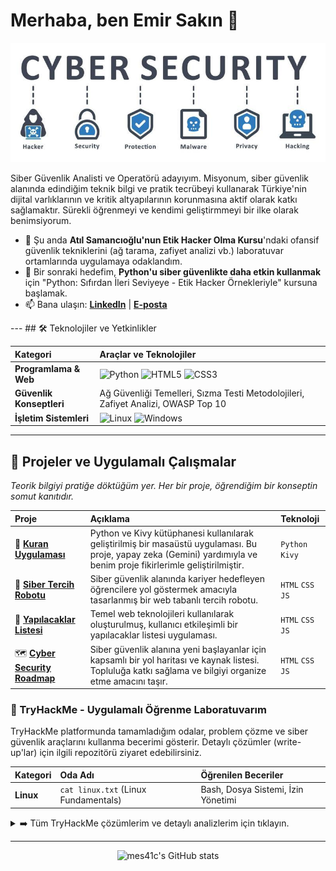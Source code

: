 # Merhaba, ben Emir Sakın 👋

<p align="center">
  <img src="https://raw.githubusercontent.com/mes41c/mes41c/main/cybersecurity_banner.png" alt="Cyber Security Banner">
  </p>

Siber Güvenlik Analisti ve Operatörü adayıyım. Misyonum, siber güvenlik alanında edindiğim teknik bilgi ve pratik tecrübeyi kullanarak Türkiye'nin dijital varlıklarının ve kritik altyapılarının korunmasına aktif olarak katkı sağlamaktır. Sürekli öğrenmeyi ve kendimi geliştirmmeyi bir ilke olarak benimsiyorum.

* 🔭 Şu anda **Atıl Samancıoğlu'nun Etik Hacker Olma Kursu**'ndaki ofansif güvenlik tekniklerini (ağ tarama, zafiyet analizi vb.) laboratuvar ortamlarında uygulamaya odaklandım.
* 🌱 Bir sonraki hedefim, **Python'u siber güvenlikte daha etkin kullanmak** için "Python: Sıfırdan İleri Seviyeye - Etik Hacker Örnekleriyle" kursuna başlamak.
* 📫 Bana ulaşın: **[LinkedIn](https://www.linkedin.com/in/mes-41c)** | **[E-posta](mailto:emirsakin4@gmail.com)**

--- ## 🛠️ Teknolojiler ve Yetkinlikler

| Kategori | Araçlar ve Teknolojiler |
| :--- | :--- |
| **Programlama & Web** | ![Python](https://img.shields.io/badge/-Python-3776AB?style=for-the-badge&logo=python) ![HTML5](https://img.shields.io/badge/-HTML5-E34F26?style=for-the-badge&logo=html5) ![CSS3](https://img.shields.io/badge/-CSS3-1572B6?style=for-the-badge&logo=css3) |
| **Güvenlik Konseptleri** | Ağ Güvenliği Temelleri, Sızma Testi Metodolojileri, Zafiyet Analizi, OWASP Top 10 |
| **İşletim Sistemleri** | ![Linux](https://img.shields.io/badge/-Linux-FCC624?style=for-the-badge&logo=linux) ![Windows](https://img.shields.io/badge/-Windows-0078D6?style=for-the-badge&logo=windows) |

---

## 🚀 Projeler ve Uygulamalı Çalışmalar

*Teorik bilgiyi pratiğe döktüğüm yer. Her bir proje, öğrendiğim bir konseptin somut kanıtıdır.*

| Proje | Açıklama | Teknoloji |
| :--- | :--- | :--- |
| 🐍 **[Kuran Uygulaması](https://github.com/mes41c/kuranuygulamasi)** | Python ve Kivy kütüphanesi kullanılarak geliştirilmiş bir masaüstü uygulaması. Bu proje, yapay zeka (Gemini) yardımıyla ve benim proje fikirlerimle geliştirilmiştir. | `Python` `Kivy` |
| 🤖 **[Siber Tercih Robotu](https://github.com/mes41c/siber-tercih-robotu)** | Siber güvenlik alanında kariyer hedefleyen öğrencilere yol göstermek amacıyla tasarlanmış bir web tabanlı tercih robotu. | `HTML` `CSS` `JS` |
| 📅 **[Yapılacaklar Listesi](https://github.com/mes41c/yapilacaklar-listesi-todolist)** | Temel web teknolojileri kullanılarak oluşturulmuş, kullanıcı etkileşimli bir yapılacaklar listesi uygulaması. | `HTML` `CSS` `JS` |
| 🗺️ **[Cyber Security Roadmap](https://github.com/mes41c/cyber-security-roadmap)** | Siber güvenlik alanına yeni başlayanlar için kapsamlı bir yol haritası ve kaynak listesi. Topluluğa katkı sağlama ve bilgiyi organize etme amacını taşır. | `HTML` `CSS` `JS` |

### 🧠 TryHackMe - Uygulamalı Öğrenme Laboratuvarım

TryHackMe platformunda tamamladığım odalar, problem çözme ve siber güvenlik araçlarını kullanma becerimi gösterir. Detaylı çözümler (write-up'lar) için ilgili repozitörü ziyaret edebilirsiniz.

| Kategori | Oda Adı | Öğrenilen Beceriler |
| :--- | :--- | :--- |
| **Linux** | `cat linux.txt` (Linux Fundamentals) | Bash, Dosya Sistemi, İzin Yönetimi |

<details>
<summary>➡️ Tüm TryHackMe çözümlerim ve detaylı analizlerim için tıklayın.</summary>

**Bu bölüm, yakında oluşturacağımız `TryHackMe-Writeups` repozitörüne link verecektir. Şimdilik bir yer tutucu olarak duruyor.**

</details>

---

<p align="center">
  <img src="https://github-readme-stats.vercel.app/api?username=mes41c&show_icons=true&theme=dracula" alt="mes41c's GitHub stats" />
</p>
